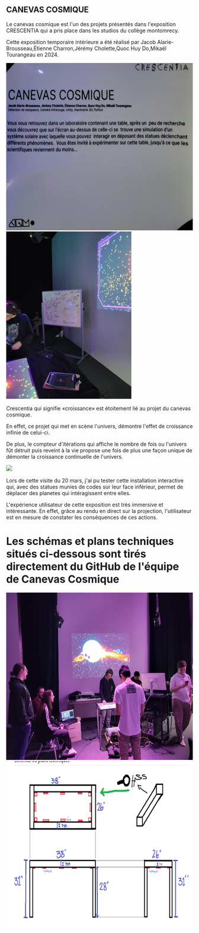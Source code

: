 ## CANEVAS COSMIQUE

Le canevas cosmique est l'un des projets présentés dans l'exposition CRESCENTIA qui a pris place dans les studios du collège montomrecy.

Cette exposition temporaire intérieure a été réalisé par Jacob Alarie-Brousseau,Étienne Charron,Jérémy Cholette,Quoc Huy Do,Mikaël Tourangeau en 2024.

<img src="./medias/cartel_canevascosmique.png"  height=450>

<img src="./medias/canevas_cosmique_tableau.png"  height=450>

Crescentia qui signifie «croissance» est étoitement lié au projet du canevas cosmique. 

En effet, ce projet qui met en scène l'univers, démontre l'effet de croissance infinie de celui-ci.

De plus, le compteur d'itérations qui affiche le nombre de fois ou l'univers fût détruit puis reveint à la vie propose une fois de plus une façon unique de démonter la croissance continuelle de l'univers.

<img src="./medias/canevas_cosmique_fin_itération.png"  height=450>

Lors de cette visite du 20 mars, j'ai pu tester cette installation interactive qui, avec des statues munies de codes sur leur face inférieur, permet de déplacer des planetes qui intéragissent entre elles.

L'expérience utilisateur de cette exposition est très immersive et intéressante. En effet, grâce au rendu en direct sur la projection, l'utilisateur est en mesure de constater les conséquences de ces actions.

# Les schémas et plans techniques situés ci-dessous sont tirés directement du GitHub de l'équipe de Canevas Cosmique

<img src="./medias/canevascosmique_pre_ensemble.png"  height=450>

<img src="./medias/plan_technique_canevas_cosmique.PNG"  height=450>



